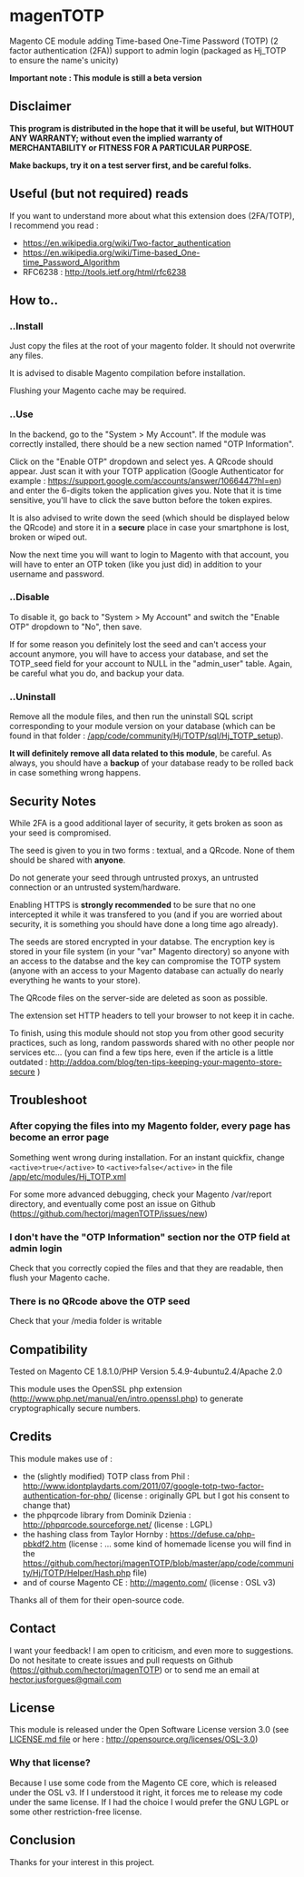 magenTOTP
=========

Magento CE module adding Time-based One-Time Password (TOTP) (2 factor authentication (2FA)) support to admin login (packaged as Hj_TOTP to ensure the name's unicity)

**Important note : This module is still a beta version**

## **Disclaimer**

**This program is distributed in the hope that it will be useful, but WITHOUT ANY WARRANTY; without even the implied warranty of MERCHANTABILITY or FITNESS FOR A PARTICULAR PURPOSE.**

**Make backups, try it on a test server first, and be careful folks.**

## Useful (but not required) reads

If you want to understand more about what this extension does (2FA/TOTP), I recommend you read :
- https://en.wikipedia.org/wiki/Two-factor_authentication
- https://en.wikipedia.org/wiki/Time-based_One-time_Password_Algorithm
- RFC6238 : http://tools.ietf.org/html/rfc6238

## How to..

### ..Install

Just copy the files at the root of your magento folder. It should not overwrite any files.

It is advised to disable Magento compilation before installation.

Flushing your Magento cache may be required.

### ..Use

In the backend, go to the "System > My Account". If the module was correctly installed, there should be a new section named "OTP Information".

Click on the "Enable OTP" dropdown and select yes. A QRcode should appear. Just scan it with your TOTP application (Google Authenticator for example : https://support.google.com/accounts/answer/1066447?hl=en) and enter the 6-digits token the application gives you. Note that it is time sensitive, you'll have to click the save button before the token expires.

It is also advised to write down the seed (which should be displayed below the QRcode) and store it in a **secure** place in case your smartphone is lost, broken or wiped out.

Now the next time you will want to login to Magento with that account, you will have to enter an OTP token (like you just did) in addition to your username and password.

### ..Disable

To disable it, go back to "System > My Account" and switch the "Enable OTP" dropdown to "No", then save.

If for some reason you definitely lost the seed and can't access your account anymore, you will have to access your database, and set the TOTP_seed field for your account to NULL in the "admin_user" table. Again, be careful what you do, and backup your data.

### ..Uninstall

Remove all the module files, and then run the uninstall SQL script corresponding to your module version on your database (which can be found in that folder : [/app/code/community/Hj/TOTP/sql/Hj_TOTP_setup](app/code/community/Hj/TOTP/sql/Hj_TOTP_setup)).

**It will definitely remove all data related to this module**, be careful. As always, you should have a **backup** of your database ready to be rolled back in case something wrong happens.

## Security Notes

While 2FA is a good additional layer of security, it gets broken as soon as your seed is compromised.

The seed is given to you in two forms : textual, and a QRcode. None of them should be shared with **anyone**.

Do not generate your seed through untrusted proxys, an untrusted connection or an untrusted system/hardware.

Enabling HTTPS is **strongly recommended** to be sure that no one intercepted it while it was transfered to you (and if you are worried about security, it is something you should have done a long time ago already).

The seeds are stored encrypted in your databse. The encryption key is stored in your file system (in your "var" Magento directory) so anyone with an access to the databse and the key can compromise the TOTP system (anyone with an access to your Magento database can actually do nearly everything he wants to your store).

The QRcode files on the server-side are deleted as soon as possible.

The extension set HTTP headers to tell your browser to not keep it in cache.

To finish, using this module should not stop you from other good security practices, such as long, random passwords shared with no other people nor services etc... (you can find a few tips here, even if the article is a little outdated : http://addoa.com/blog/ten-tips-keeping-your-magento-store-secure )

## Troubleshoot

### After copying the files into my Magento folder, every page has become an error page

Something went wrong during installation. For an instant quickfix, change `<active>true</active>` to `<active>false</active>` in the file [/app/etc/modules/Hj_TOTP.xml](app/etc/modules/Hj_TOTP.xml)

For some more advanced debugging, check your Magento /var/report directory, and eventually come post an issue on Github (https://github.com/hectorj/magenTOTP/issues/new)

### I don't have the "OTP Information" section nor the OTP field at admin login

Check that you correctly copied the files and that they are readable, then flush your Magento cache.

### There is no QRcode above the OTP seed

Check that your /media folder is writable

## Compatibility

Tested on Magento CE 1.8.1.0/PHP Version 5.4.9-4ubuntu2.4/Apache 2.0

This module uses the OpenSSL php extension (http://www.php.net/manual/en/intro.openssl.php) to generate cryptographically secure numbers.

## Credits

This module makes use of :

- the (slightly modified) TOTP class from Phil : http://www.idontplaydarts.com/2011/07/google-totp-two-factor-authentication-for-php/ (license : originally GPL but I got his consent to change that)
- the phpqrcode library from Dominik Dzienia : http://phpqrcode.sourceforge.net/ (license : LGPL)
- the hashing class from Taylor Hornby : https://defuse.ca/php-pbkdf2.htm (license : ... some kind of homemade license you will find in the https://github.com/hectorj/magenTOTP/blob/master/app/code/community/Hj/TOTP/Helper/Hash.php file)
- and of course Magento CE : http://magento.com/ (license : OSL v3)

Thanks all of them for their open-source code.

## Contact

I want your feedback! I am open to criticism, and even more to suggestions. Do not hesitate to create issues and pull requests on Github (https://github.com/hectorj/magenTOTP) or to send me an email at hector.jusforgues@gmail.com

## License

This module is released under the Open Software License version 3.0 (see [LICENSE.md file](LICENSE.md) or here : http://opensource.org/licenses/OSL-3.0)

### Why that license?

Because I use some code from the Magento CE core, which is released under the OSL v3. If I understood it right, it forces me to release my code under the same license. If I had the choice I would prefer the GNU LGPL or some other restriction-free license.

## Conclusion

Thanks for your interest in this project.
